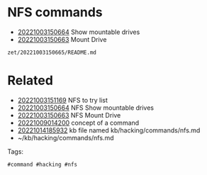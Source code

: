 # NFS commands

- [20221003150664](/zet/20221003150664/README.md) Show mountable drives
- [20221003150663](/zet/20221003150663/README.md) Mount Drive

` zet/20221003150665/README.md `

# Related

- [20221003151169](/zet/20221003151169/README.md) NFS to try list
- [20221003150664](/zet/20221003150664/README.md) NFS Show mountable drives
- [20221003150663](/zet/20221003150663/README.md) NFS Mount Drive
- [20221009014200](/zet/20221009014200/README.md) concept of a command
- [20221014185932](/zet/20221014185932/README.md) kb file named kb/hacking/commands/nfs.md
- ~/kb/hacking/commands/nfs.md

Tags:

    #command #hacking #nfs 
